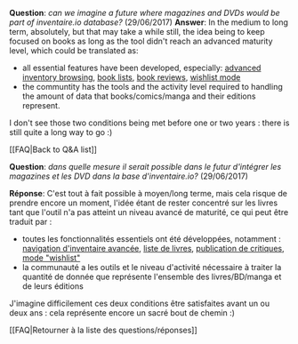 <!-- LANG:EN, title="When will magazines and DVD be part of the database?"-->
**Question**: *can we imagine a future where magazines and DVDs would be part of inventaire.io database?* (29/06/2017)
**Answer**: In the medium to long term, absolutely, but that may take a while still, the idea being to keep focused on books as long as the tool didn't reach an advanced maturity level, which could be translated as:
- all essential features have been developed, especially: [advanced inventory browsing](https://trello.com/c/wq1RCyuc), [book lists](https://trello.com/c/w1dxqgTb), [book reviews](https://trello.com/c/uwdkvGl1), [wishlist mode](https://trello.com/c/S5wGWC78)
- the communtity has the tools and the activity level required to handling the amount of data that books/comics/manga and their editions represent.

I don't see those two conditions being met before one or two years : there is still quite a long way to go :)

[[FAQ|Back to Q&A list]]

<!-- LANG:FR, title="Quand pourra-t-on ajouter des magazines et des DVD à son inventaire ?"-->

**Question**: *dans quelle mesure il serait possible dans le futur d'intégrer les magazines et les DVD dans la base d'inventaire.io?* (29/06/2017)

**Réponse**:
C'est tout à fait possible à moyen/long terme, mais cela risque de prendre encore un moment, l'idée étant de rester concentré sur les livres tant que l'outil n'a pas atteint un niveau avancé de maturité, ce qui peut être traduit par :
- toutes les fonctionnalités essentiels ont été développées, notamment : [navigation d'inventaire avancée](https://trello.com/c/wq1RCyuc), [liste de livres](https://trello.com/c/w1dxqgTb), [publication de critiques](https://trello.com/c/uwdkvGl1), [mode "wishlist"](https://trello.com/c/S5wGWC78)
- la communauté a les outils et le niveau d'activité nécessaire à traiter la quantité de donnée que représente l'ensemble des livres/BD/manga et de leurs éditions

J'imagine difficilement ces deux conditions être satisfaites avant un ou deux ans : cela représente encore un sacré bout de chemin :)

[[FAQ|Retourner à la liste des questions/réponses]]